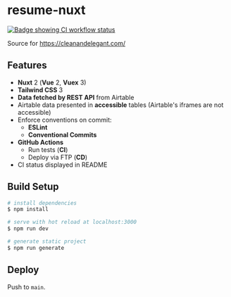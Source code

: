 # resume-nuxt

[![Badge showing CI workflow status](https://github.com/olets/resume-nuxt/actions/workflows/CI.yml/badge.svg)](https://github.com/olets/resume-nuxt/actions/workflows/CI.yml)

Source for https://cleanandelegant.com/

## Features

- **Nuxt** 2 (**Vue** 2, **Vuex** 3)
- **Tailwind CSS** 3
- **Data fetched by REST API** from Airtable
- Airtable data presented in **accessible** tables (Airtable's iframes are not accessible)
- Enforce conventions on commit:
    - **ESLint**
    - **Conventional Commits**
- **GitHub Actions**
    - Run tests (**CI**)
    - Deploy via FTP (**CD**)
- CI status displayed in README

## Build Setup

```bash
# install dependencies
$ npm install

# serve with hot reload at localhost:3000
$ npm run dev

# generate static project
$ npm run generate
```

## Deploy

Push to `main`.
